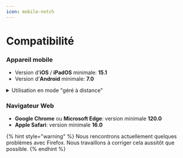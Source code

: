 ```yaml
---
icon: mobile-notch
---
```


# Compatibilité

### Appareil mobile

* Version d'**iOS** / **iPadOS** minimale: **15.1**
* Version d'**Android** minimale: **7.0**

<details>

<summary>Utilisation en mode "géré à distance"</summary>

Si vous êtes une organisation de santé et que vous désirez distribuer Braver à des patients ou proches aidants sur des appareils mobiles qui vous appartiennent, vous avez la possibilité d'utiliser Braver en [mode **géré à distance**](../pour-les-administrateurs/appareil-mobile-gere-a-distance.md).

Dans ce mode:

* L'utilisateur ne pourra pas déconnecter son compte par mégarde (ce qui diminuera les besoins en assistance sur vos équipes)
* L'utilisateur n'aura plus à saisir son NIP pour déverrouiller l'application Braver (seulement possible si un NIP ou une reconnaissance biométrique est activé sur l'appareil mobile)

Pour ce mode, seulement iOS et iPadOS sont supportés et nous recommandons **au minimum** les appareils suivants pour leur sécurité accrue:

* iPhone XS et XS Max
* iPad Air 3
* iPad mini 5
* iPad 8e génération

</details>

### Navigateur Web

* **Google Chrome** ou **Microsoft Edge**: version minimale **120.0**
* **Apple Safari**: version minimale **16.0**

{% hint style="warning" %}
Nous rencontrons actuellement quelques problèmes avec Firefox. Nous travaillons à corriger cela aussitôt que possible.
{% endhint %}
